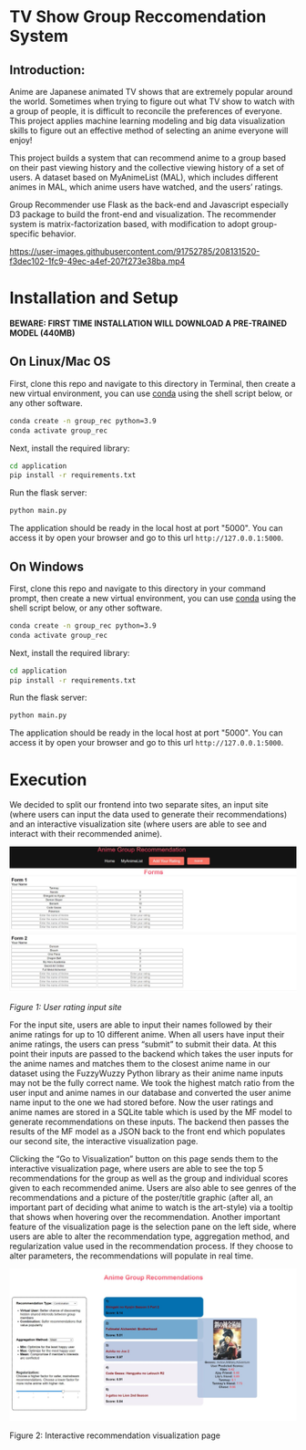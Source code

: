 # TV Show Group Reccomendation System

## Introduction:
Anime are Japanese animated TV shows that are extremely popular around the world. Sometimes when trying to figure out what TV show to watch with a group of people, it is difficult to reconcile the preferences of everyone. This project applies machine learning modeling and big data visualization skills to figure out an effective method of selecting an anime everyone will enjoy! 

This project builds a system that can recommend anime to a group based on their past viewing history and the collective viewing history of a set of users. A dataset based on MyAnimeList (MAL), which includes different animes in MAL, which anime users have watched, and the users’ ratings.
 
Group Recommender use Flask as the back-end and Javascript especially D3 package to build the front-end and visualization. The recommender system is matrix-factorization based, with modification to adopt group-specific behavior.

https://user-images.githubusercontent.com/91752785/208131520-f3dec102-1fc9-49ec-a4ef-207f273e38ba.mp4

# Installation and Setup

**BEWARE: FIRST TIME INSTALLATION WILL DOWNLOAD A PRE-TRAINED MODEL (440MB)**

## On Linux/Mac OS
First, clone this repo and navigate to this directory in Terminal, then create a new virtual environment, you can use [conda](https://docs.anaconda.com/anaconda/install/index.html) using the shell script below, or any other software.

```bash
conda create -n group_rec python=3.9
conda activate group_rec
```

Next, install the required library:

```bash
cd application
pip install -r requirements.txt
```

Run the flask server:
```bash
python main.py
```

The application should be ready in the local host at port "5000". You can access it by open your browser and go to this url `http://127.0.0.1:5000`.

## On Windows
First, clone this repo and navigate to this directory in your command prompt, then create a new virtual environment, you can use [conda](https://docs.anaconda.com/anaconda/install/index.html) using the shell script below, or any other software.

```bash
conda create -n group_rec python=3.9
conda activate group_rec
```

Next, install the required library:

```bash
cd application
pip install -r requirements.txt
```

Run the flask server:
```bash
python main.py
```

The application should be ready in the local host at port "5000". You can access it by open your browser and go to this url `http://127.0.0.1:5000`.
# Execution

We decided to split our frontend into two separate sites, an input site (where users can input the data used to generate their recommendations) and an interactive visualization site (where users are able to see and interact with their recommended anime). 

![web_page1](media/web_page1.jpeg)

*Figure 1: User rating input site*

For the input site, users are able to input their names followed by their anime ratings for up to 10 different anime. When all users have input their anime ratings, the users can press “submit” to submit their data. At this point their inputs are passed to the backend which takes the user inputs for the anime names and matches them to the closest anime name in our dataset using the FuzzyWuzzy Python library as their anime name inputs may not be the fully correct name. We took the highest match ratio from the user input and anime names in our database and converted the user anime name input to the one we had stored before. Now the user ratings and anime names are stored in a SQLite table which is used by the MF model to generate recommendations on these inputs. The backend then passes the results of the MF model as a JSON back to the front end which populates our second site, the interactive visualization page. 

Clicking the “Go to Visualization” button on this page sends them to the interactive visualization page, where users are able to see the top 5 recommendations for the group as well as the group and individual scores given to each recommended anime. Users are also able to see genres of the recommendations and a picture of the poster/title graphic (after all, an important part of deciding what anime to watch is the art-style) via a tooltip that shows when hovering over the recommendation. Another important feature of the visualization page is the selection pane on the left side, where users are able to alter the recommendation type, aggregation method, and regularization value used in the recommendation process. If they choose to alter parameters, the recommendations will populate in real time. 

![web_page2](media/web_page2.jpeg)

Figure 2: Interactive recommendation visualization page
